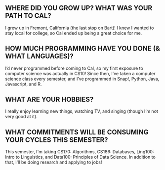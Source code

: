 ## WHERE DID YOU GROW UP? WHAT WAS YOUR PATH TO CAL?

I grew up in Fremont, California (the last stop on Bart)! I knew I wanted to stay local for college, so Cal ended up being a great choice for me.

## HOW MUCH PROGRAMMING HAVE YOU DONE (& WHAT LANGUAGES)?

I’d never programmed before coming to Cal, so my first exposure to computer science was actually in CS10! Since then, I’ve taken a computer science class every semester, and I’ve programmed in Snap!, Python, Java, Javascript, and R.

## WHAT ARE YOUR HOBBIES?

I really enjoy learning new things, watching TV, and singing (though I’m not very good at it).

## WHAT COMMITMENTS WILL BE CONSUMING YOUR CYCLES THIS SEMESTER?
This semester, I'm taking CS170: Algorithms, CS186: Databases, Ling100: Intro to Linguistics, and Data100: Principles of Data Science. In addition to that, I'll be doing research and applying to jobs!
